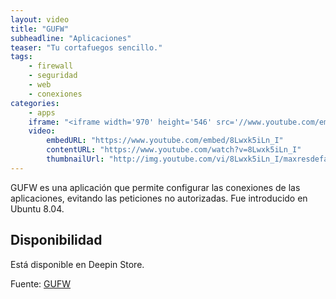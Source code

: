 ```yaml
---
layout: video
title: "GUFW"
subheadline: "Aplicaciones"
teaser: "Tu cortafuegos sencillo."
tags:
    - firewall
    - seguridad
    - web
    - conexiones
categories:
    - apps
    iframe: "<iframe width='970' height='546' src='//www.youtube.com/embed/8Lwxk5iLn_I' frameborder='0' allowfullscreen></iframe>"
    video:
        embedURL: "https://www.youtube.com/embed/8Lwxk5iLn_I"
        contentURL: "https://www.youtube.com/watch?v=8Lwxk5iLn_I"
        thumbnailUrl: "http://img.youtube.com/vi/8Lwxk5iLn_I/maxresdefault.jpg"
---
```

<!--more-->

GUFW es una aplicación que permite configurar las conexiones de las aplicaciones, evitando las peticiones no autorizadas. Fue introducido en Ubuntu 8.04.

## Disponibilidad

Está disponible en Deepin Store.

Fuente: [GUFW](http://gufw.org/)
